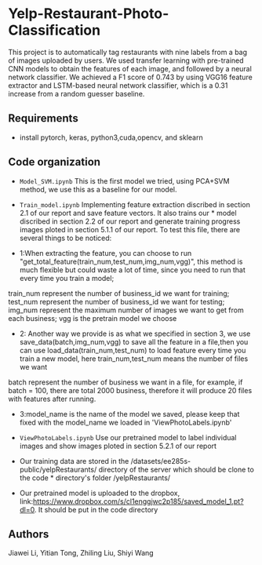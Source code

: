 # Yelp-Restaurant-Photo-Classification
This project is to automatically tag restaurants with nine labels from a bag of images uploaded by users. We used transfer learning with pre-trained CNN models to obtain the features of each image, and followed by a neural network classifier. We achieved a F1 score of 0.743 by using VGG16 feature extractor and LSTM-based neural network classifier, which is a 0.31 increase from a random guesser baseline. 

## Requirements
* install pytorch, keras, python3,cuda,opencv, and sklearn

## Code organization

* `Model_SVM.ipynb` This is the first model we tried, using PCA+SVM method, we use this as a baseline for our model.
* `Train_model.ipynb` Implementing feature extraction discribed in section 2.1 of our report and save feature vectors. It also trains our * model discribed in section 2.2 of our report and generate training progress images ploted in section 5.1.1 of our report. To test this file, there are several things to be noticed:

 * 1:When extracting the feature, you can choose to run "get_total_feature(train_num,test_num,img_num,vgg)", this method is much flexible but could waste a lot of time, since you need to run that every time you train a model; 

 train_num represent the number of business_id we want for training;
 test_num represent the number of business_id we want for testing;
 img_num represent the maximum number of images we want to get from each business;
 vgg is the pretrain model we choose

 * 2: Another way we provide is as what we specified in section 3, we use save_data(batch,img_num,vgg) to save all the feature in a file,then you can use load_data(train_num,test_num) to load feature every time you train a new model, here train_num,test_num means the number of files we want

 batch represent the number of business we want in a file, for example, if batch = 100, there are total 2000 business, therefore it will produce 20 files with features after running.

 * 3:model_name is the name of the model we saved, please keep that fixed with the model_name we loaded in 'ViewPhotoLabels.ipynb'

* `ViewPhotoLabels.ipynb` Use our pretrained model to label individual images and show images ploted in section 5.2.1 of our report
* Our training data are stored in the /datasets/ee285s-public/yelpRestaurants/ directory of the server which should be clone to the code    * directory's folder /yelpRestaurants/
* Our pretrained model is uploaded to the dropbox, link:https://www.dropbox.com/s/cl1enggjwc2p185/saved_model_1.pt?dl=0. It should be       put in the code directory

## Authors
Jiawei Li, Yitian Tong, Zhiling Liu, Shiyi Wang
